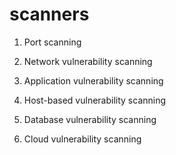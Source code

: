 # scanners


1. Port scanning


2. Network vulnerability scanning


3. Application vulnerability scanning


4. Host-based vulnerability scanning


5. Database vulnerability scanning


6. Cloud vulnerability scanning
